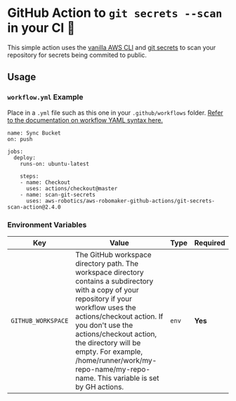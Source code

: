 # GitHub Action to `git secrets --scan` in your CI  🔄

This simple action uses the [vanilla AWS CLI](https://docs.aws.amazon.com/cli/index.html) and [git secrets](https://github.com/awslabs/git-secrets) to scan your repository for secrets being commited to public.


## Usage

### `workflow.yml` Example

Place in a `.yml` file such as this one in your `.github/workflows` folder. [Refer to the documentation on workflow YAML syntax here.](https://help.github.com/en/articles/workflow-syntax-for-github-actions)

```
name: Sync Bucket
on: push

jobs:
  deploy:
    runs-on: ubuntu-latest

    steps:
    - name: Checkout
      uses: actions/checkout@master
    - name: scan-git-secrets
      uses: aws-robotics/aws-robomaker-github-actions/git-secrets-scan-action@2.4.0
```


### Environment Variables

| Key | Value | Type | Required |
| ------------- | ------------- | ------------- | ------------- |
| `GITHUB_WORKSPACE` | The GitHub workspace directory path. The workspace directory contains a subdirectory with a copy of your repository if your workflow uses the actions/checkout action. If you don't use the actions/checkout action, the directory will be empty. For example, /home/runner/work/my-repo-name/my-repo-name. This variable is set by GH actions. | `env` | **Yes** |



